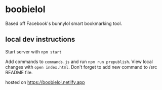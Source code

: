 # boobielol

Based off Facebook's bunnylol smart bookmarking tool.

## local dev instructions

Start server with `npm start`

Add commands to `commands.js` and run `npm run prepublish`. View local changes with `open index.html`. Don't forget to add new command to /src README file.

hosted on https://boobielol.netlify.app
